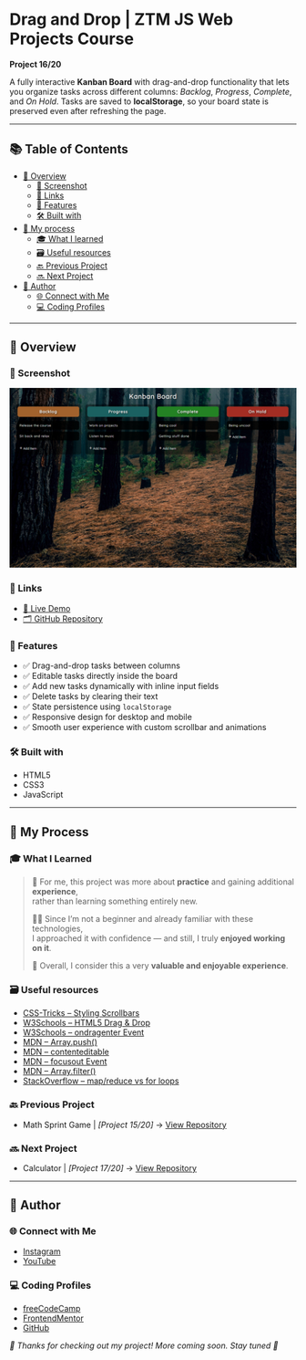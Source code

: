 # Drag and Drop | ZTM JS Web Projects Course

**Project 16/20**

A fully interactive **Kanban Board** with drag-and-drop functionality that lets you organize tasks across different columns: *Backlog*, *Progress*, *Complete*, and *On Hold*. Tasks are saved to **localStorage**, so your board state is preserved even after refreshing the page.

---

## 📚 Table of Contents

- [🔎 Overview](#-overview)
  - [📸 Screenshot](#-screenshot)
  - [🔗 Links](#-links)
  - [📌 Features](#-features)
  - [🛠️ Built with](#️-built-with)
- [🧠 My process](#-my-process)
  - [🎓 What I learned](#-what-i-learned)
  - [🗃️ Useful resources](#️-useful-resources)
  - [🔙 Previous Project](#-previous-project)
  - [🔜 Next Project](#-next-project)
- [👤 Author](#-author)
  - [🌐 Connect with Me](#-connect-with-me)
  - [💻 Coding Profiles](#-coding-profiles)

---

## 🔎 Overview

### 📸 Screenshot

![Live Preview Screenshot](./assets/screenshot.jpg)

### 🔗 Links

  - [🔴 Live Demo](https://dalascript.github.io/drag-and-drop/)
  - [🗂️ GitHub Repository](https://github.com/DalaScript/drag-and-drop)

### 📌 Features

  - ✅ Drag-and-drop tasks between columns
  - ✅ Editable tasks directly inside the board
  - ✅ Add new tasks dynamically with inline input fields
  - ✅ Delete tasks by clearing their text
  - ✅ State persistence using `localStorage`
  - ✅ Responsive design for desktop and mobile
  - ✅ Smooth user experience with custom scrollbar and animations

### 🛠️ Built with

  - HTML5
  - CSS3
  - JavaScript

---

## 🧠 My Process

### 🎓 What I Learned

  > 🚀 For me, this project was more about **practice** and gaining additional **experience**,  
  > rather than learning something entirely new.  
  >  
  > 👨‍💻 Since I’m not a beginner and already familiar with these technologies,  
  > I approached it with confidence — and still, I truly **enjoyed working on it**.  
  >  
  > 🎯 Overall, I consider this a very **valuable and enjoyable experience**.

### 🗃️ Useful resources

  - [CSS-Tricks – Styling Scrollbars](https://css-tricks.com/the-current-state-of-styling-scrollbars-in-css/)
  - [W3Schools – HTML5 Drag & Drop](https://www.w3schools.com/html/html5_draganddrop.asp)
  - [W3Schools – ondragenter Event](https://www.w3schools.com/tags/att_ondragenter.asp)
  - [MDN – Array.push()](https://developer.mozilla.org/en-US/docs/Web/JavaScript/Reference/Global_Objects/Array/push)
  - [MDN – contenteditable](https://developer.mozilla.org/en-US/docs/Web/HTML/Reference/Global_attributes/contenteditable)
  - [MDN – focusout Event](https://developer.mozilla.org/en-US/docs/Web/API/Element/focusout_event)
  - [MDN – Array.filter()](https://developer.mozilla.org/en-US/docs/Web/JavaScript/Reference/Global_Objects/Array/filter)
  - [StackOverflow – map/reduce vs for loops](https://stackoverflow.com/questions/29640254/when-why-to-use-map-reduce-over-for-loops)

### 🔙 Previous Project

  - Math Sprint Game | *[Project 15/20]* → [View Repository](https://github.com/DalaScript/math-sprint-game)

### 🔜 Next Project

  - Calculator | *[Project 17/20]* → [View Repository](https://github.com/DalaScript/calculator)

---

## 👤 Author

### 🌐 Connect with Me

  - [Instagram](https://www.instagram.com/DalaScript)
  - [YouTube](https://www.youtube.com/@DalaScript)

### 💻 Coding Profiles

  - [freeCodeCamp](https://www.freecodecamp.org/DalaScript)
  - [FrontendMentor](https://www.frontendmentor.io/profile/DalaScript)
  - [GitHub](https://github.com/DalaScript)

*🙌 Thanks for checking out my project! More coming soon. Stay tuned 🚀*

